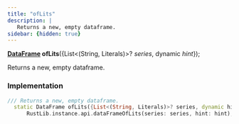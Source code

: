 ```yaml
---
title: "ofLits"
description: |
   Returns a new, empty dataframe.
sidebar: {hidden: true}
---
```

<span class="dart-code"><strong>[DataFrame] ofLits</strong>({<span class="nobr">List&lt;(String, Literals)&gt;? <i>series</i></span>, <span class="nobr">dynamic <i>hint</i></span>});</span>

 Returns a new, empty dataframe.
### Implementation
```dart
/// Returns a new, empty dataframe.
  static DataFrame ofLits({List<(String, Literals)>? series, dynamic hint}) =>
      RustLib.instance.api.dataFrameOfLits(series: series, hint: hint);
```

[DataFrame]: /reference/classes/dataframe